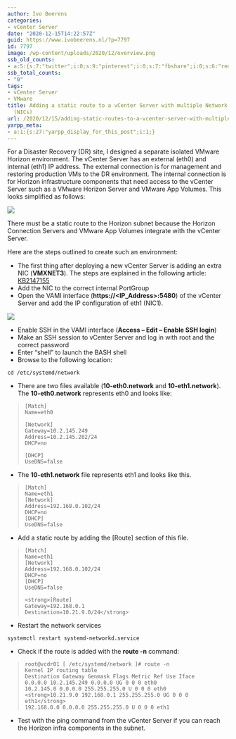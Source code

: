 ```yaml
---
author: Ivo Beerens
categories:
- vCenter Server
date: "2020-12-15T14:22:57Z"
guid: https://www.ivobeerens.nl/?p=7797
id: 7797
image: /wp-content/uploads/2020/12/overview.png
ssb_old_counts:
- a:5:{s:7:"twitter";i:0;s:9:"pinterest";i:0;s:7:"fbshare";i:0;s:6:"reddit";i:0;s:6:"tumblr";i:0;}
ssb_total_counts:
- "0"
tags:
- vCenter Server
- VMware
title: Adding a static route to a vCenter Server with multiple Network Interface Cards
  (NICs)
url: /2020/12/15/adding-static-routes-to-a-vcenter-server-with-multiple-network-cards/
yarpp_meta:
- a:1:{s:27:"yarpp_display_for_this_post";i:1;}
---
```


For a Disaster Recovery (DR) site, I designed a separate isolated VMware Horizon environment. The vCenter Server has an external (eth0) and internal (eth1) IP address. The external connection is for management and restoring production VMs to the DR environment. The internal connection is for Horizon infrastructure components that need access to the vCenter Server such as a VMware Horizon Server and VMware App Volumes. This looks simplified as follows:

[![](http://localhost/wp-content/uploads/2020/12/overview-300x207.png)](http://localhost/wp-content/uploads/2020/12/overview.png)

There must be a static route to the Horizon subnet because the Horizon Connection Servers and VMware App Volumes integrate with the vCenter Server.

Here are the steps outlined to create such an environment:

- The first thing after deploying a new vCenter Server is adding an extra NIC (**VMXNET3**). The steps are explained in the following article: [KB2147155](https://kb.vmware.com/s/article/2147155)
- Add the NIC to the correct internal PortGroup
- Open the VAMI interface (**https://<IP\_Address>:5480**) of the vCenter Server and add the IP configuration of eth1 (NIC1).

[![](http://localhost/wp-content/uploads/2020/12/1-300x163.png)](http://localhost/wp-content/uploads/2020/12/1.png)

- Enable SSH in the VAMI interface (**Access – Edit – Enable SSH login**)
- Make an SSH session to vCenter Server and log in with root and the correct password
- Enter “shell” to launch the BASH shell
- Browse to the following location:

```
cd /etc/systemd/network
```

- There are two files available (**10-eth0.network** and **10-eth1.network**). The **10-eth0.network** represents eth0 and looks like:

> ```
> [Match]
> Name=eth0
> 
> [Network]
> Gateway=10.2.145.249
> Address=10.2.145.202/24
> DHCP=no
> 
> [DHCP]
> UseDNS=false
> ```

- The **10-eth1.network** file represents eth1 and looks like this.

> ```
> [Match]
> Name=eth1
> [Network]
> Address=192.168.0.102/24
> DHCP=no
> [DHCP]
> UseDNS=false
> ```

- Add a static route by adding the \[Route\] section of this file.

> ```
> [Match]
> Name=eth1
> [Network]
> Address=192.168.0.102/24
> DHCP=no
> [DHCP]
> UseDNS=false
> 
> <strong>[Route]
> Gateway=192.168.0.1
> Destination=10.21.9.0/24</strong>
> ```

- Restart the network services

```
systemctl restart systemd-networkd.service
```

- Check if the route is added with the **route -n** command:

> ```
> root@vcdr01 [ /etc/systemd/network ]# route -n
> Kernel IP routing table
> Destination Gateway Genmask Flags Metric Ref Use Iface
> 0.0.0.0 10.2.145.249 0.0.0.0 UG 0 0 0 eth0
> 10.2.145.0 0.0.0.0 255.255.255.0 U 0 0 0 eth0
> <strong>10.21.9.0 192.168.0.1 255.255.255.0 UG 0 0 0 eth1</strong>
> 192.168.0.0 0.0.0.0 255.255.255.0 U 0 0 0 eth1
> ```

- Test with the ping command from the vCenter Server if you can reach the Horizon infra components in the subnet.
